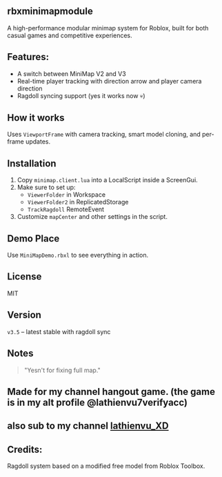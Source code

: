 ## rbxminimapmodule
A high-performance modular minimap system for Roblox, built for both casual games and competitive experiences.
## Features:
 - A switch between MiniMap V2 and V3
 - Real-time player tracking with direction arrow and player camera direction
 - Ragdoll syncing support (yes it works now 💀)

## How it works
Uses `ViewportFrame` with camera tracking, smart model cloning, and per-frame updates.
## Installation
1. Copy `minimap.client.lua` into a LocalScript inside a ScreenGui.
2. Make sure to set up:
   - `ViewerFolder` in Workspace
   - `ViewerFolder2` in ReplicatedStorage
   - `TrackRagdoll` RemoteEvent
3. Customize `mapCenter` and other settings in the script.

## Demo Place
Use `MiniMapDemo.rbxl` to see everything in action.

## License
MIT

## Version
`v3.5` – latest stable with ragdoll sync

## Notes
> "Yesn't for fixing full map."
## Made for my channel hangout game. (the game is in my alt profile @lathienvu7verifyacc)
## also sub to my channel [**lathienvu_XD**](https://www.youtube.com/@lathienvu_yt)

## Credits:
 Ragdoll system based on a modified free model from Roblox Toolbox.
